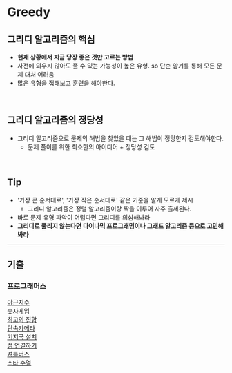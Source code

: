 # Greedy 

## 그리디 알고리즘의 핵심
- **현재 상황에서 지금 당장 좋은 것만 고르는 방법**
- 사전에 외우지 않아도 풀 수 있는 가능성이 높은 유형. so 단순 암기를 통해 모든 문제 대처 어려움
- 많은 유형을 접해보고 훈련을 해야한다.
<br/>

## 그리디 알고리즘의 정당성
- 그리디 알고리즘으로 문제의 해법을 찾았을 때는 그 해법이 정당한지 검토해야한다.
  - 문제 풀이를 위한 최소한의 아이디어 + 정당성 검토
<br/>

## Tip
- '가장 큰 순서대로', '가장 작은 순서대로' 같은 기준을 알게 모르게 제시
  - 그리디 알고리즘은 정렬 알고리즘이랑 짝을 이루어 자주 출제된다.
- 바로 문제 유형 파악이 어렵다면 그리디를 의심해봐라
- **그리디로 풀리지 않는다면 다이나믹 프로그래밍이나 그래프 알고리즘 등으로 고민해봐라**
---
## 기출
### 프로그래머스
[야근지수](https://school.programmers.co.kr/learn/courses/30/lessons/12927)
<br>
[숫자게임](https://school.programmers.co.kr/learn/courses/30/lessons/12987)
<br>
[최고의 집합](https://school.programmers.co.kr/learn/courses/30/lessons/12938)
<br>
[단속카메라](https://school.programmers.co.kr/learn/courses/30/lessons/42884)
<br>
[기지국 설치](https://school.programmers.co.kr/learn/courses/30/lessons/12979)
<br>
[섬 연결하기](https://school.programmers.co.kr/learn/courses/30/lessons/42861)
<br>
[셔틀버스](https://school.programmers.co.kr/learn/courses/30/lessons/17678)
<br>
[스타 수열](https://school.programmers.co.kr/learn/courses/30/lessons/70130#)
